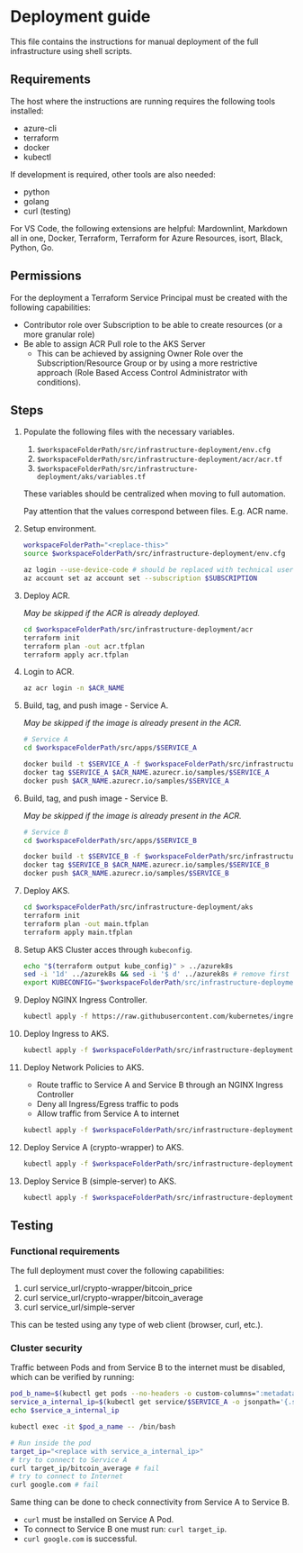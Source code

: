 # Deployment guide

This file contains the instructions for manual deployment of the full infrastructure using shell scripts.

## Requirements

The host where the instructions are running requires the following tools installed:

- azure-cli
- terraform
- docker
- kubectl

If development is required, other tools are also needed:

- python
- golang
- curl (testing)

For VS Code, the following extensions are helpful: Mardownlint, Markdown all in one, Docker, Terraform, Terraform for Azure Resources, isort, Black, Python, Go.

## Permissions

For the deployment a Terraform Service Principal must be created with the following capabilities:

- Contributor role over Subscription to be able to create resources (or a more granular role)
- Be able to assign ACR Pull role to the AKS Server
  - This can be achieved by assigning Owner Role over the Subscription/Resource Group or by using a more restrictive approach (Role Based Access Control Administrator with conditions).

## Steps

1. Populate the following files with the necessary variables.
   1. `$workspaceFolderPath/src/infrastructure-deployment/env.cfg`
   2. `$workspaceFolderPath/src/infrastructure-deployment/acr/acr.tf`
   3. `$workspaceFolderPath/src/infrastructure-deployment/aks/variables.tf`

    These variables should be centralized when moving to full automation.

    Pay attention that the values correspond between files. E.g. ACR name.

2. Setup environment.

    ```bash
    workspaceFolderPath="<replace-this>"
    source $workspaceFolderPath/src/infrastructure-deployment/env.cfg

    az login --use-device-code # should be replaced with technical user / (terraform) service principal
    az account set az account set --subscription $SUBSCRIPTION
    ```

3. Deploy ACR.

    _May be skipped if the ACR is already deployed._

    ```bash
    cd $workspaceFolderPath/src/infrastructure-deployment/acr
    terraform init
    terraform plan -out acr.tfplan
    terraform apply acr.tfplan
    ```

4. Login to ACR.

    ```bash
    az acr login -n $ACR_NAME
    ```

5. Build, tag, and push image - Service A.

    _May be skipped if the image is already present in the ACR._

    ```bash
    # Service A
    cd $workspaceFolderPath/src/apps/$SERVICE_A

    docker build -t $SERVICE_A -f $workspaceFolderPath/src/infrastructure-deployment/service-deployments/$SERVICE_A/dockerfile .
    docker tag $SERVICE_A $ACR_NAME.azurecr.io/samples/$SERVICE_A
    docker push $ACR_NAME.azurecr.io/samples/$SERVICE_A
    ```

6. Build, tag, and push image - Service B.

    _May be skipped if the image is already present in the ACR._

    ```bash
    # Service B
    cd $workspaceFolderPath/src/apps/$SERVICE_B

    docker build -t $SERVICE_B -f $workspaceFolderPath/src/infrastructure-deployment/service-deployments/$SERVICE_B/dockerfile .
    docker tag $SERVICE_B $ACR_NAME.azurecr.io/samples/$SERVICE_B
    docker push $ACR_NAME.azurecr.io/samples/$SERVICE_B
    ```

7. Deploy AKS.

    ```bash
    cd $workspaceFolderPath/src/infrastructure-deployment/aks
    terraform init
    terraform plan -out main.tfplan
    terraform apply main.tfplan
    ```

8. Setup AKS Cluster acces through `kubeconfig`.

    ```bash
    echo "$(terraform output kube_config)" > ../azurek8s
    sed -i '1d' ../azurek8s && sed -i '$ d' ../azurek8s # remove first line and last line
    export KUBECONFIG="$workspaceFolderPath/src/infrastructure-deployment/azurek8s"
    ```

9. Deploy NGINX Ingress Controller.

    ```bash
    kubectl apply -f https://raw.githubusercontent.com/kubernetes/ingress-nginx/controller-v1.3.0/deploy/static/provider/cloud/deploy.yaml
    ```

10. Deploy Ingress to AKS.

    ```bash
    kubectl apply -f $workspaceFolderPath/src/infrastructure-deployment/service-deployments/aks-network-setup/ingress.deployment.yaml
    ```

11. Deploy Network Policies to AKS.

    - Route traffic to Service A and Service B through an NGINX Ingress Controller
    - Deny all Ingress/Egress traffic to pods
    - Allow traffic from Service A to internet

    ```bash
    kubectl apply -f $workspaceFolderPath/src/infrastructure-deployment/service-deployments/aks-network-setup/network-policies.deployment.yaml
    ```

12. Deploy Service A (crypto-wrapper) to AKS.

    ```bash
    kubectl apply -f $workspaceFolderPath/src/infrastructure-deployment/service-deployments/$SERVICE_A/deployment.yaml
    ```

13. Deploy Service B (simple-server) to AKS.

    ```bash
    kubectl apply -f $workspaceFolderPath/src/infrastructure-deployment/service-deployments/$SERVICE_B/deployment.yaml
    ```

## Testing

### Functional requirements

The full deployment must cover the following capabilities:

1. curl service_url/crypto-wrapper/bitcoin_price
2. curl service_url/crypto-wrapper/bitcoin_average
3. curl service_url/simple-server

This can be tested using any type of web client (browser, curl, etc.).

### Cluster security

Traffic between Pods and from Service B to the internet must be disabled, which can be verified by running:

```bash
pod_b_name=$(kubectl get pods --no-headers -o custom-columns=":metadata.name" | grep -m1 ^$SERVICE_B)
service_a_internal_ip=$(kubectl get service/$SERVICE_A -o jsonpath='{.spec.clusterIP}')
echo $service_a_internal_ip

kubectl exec -it $pod_a_name -- /bin/bash

# Run inside the pod
target_ip="<replace with service_a_internal_ip>"
# try to connect to Service A
curl target_ip/bitcoin_average # fail
# try to connect to Internet
curl google.com # fail
```

Same thing can be done to check connectivity from Service A to Service B.

- `curl` must be installed on Service A Pod.
- To connect to Service B one must run: `curl target_ip`.
- `curl google.com` is successful.
